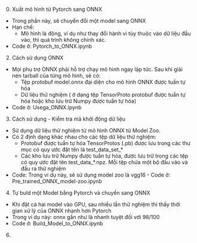 0. Xuất mô hình từ Pytorch sang ONNX
  - Trong phần này, sẽ chuyển đổi một model sang ONNX
  - Hạn chế:
    - Mô hình là động, ví dụ như thay đổi hành vi tùy thuộc vào dữ liệu đầu vào, thì quá trình không chính xác.
  - Code ở: Pytorch_to_ONNX.ipynb
2. Cách sử dụng ONNX
  - Mọi phụ trợ ONNX phải hỗ trợ chạy mô hình ngay lập tức. Sau khi giải nén tarball của từng mô hình, sẽ có:
    - Tệp protobuf model.onnx đại diện cho mô hình ONNX được tuần tự hóa
    - Dữ liệu thử nghiệm ( ở dạng tệp TensorProto protobuf được tuần tự hóa hoặc kho lưu trữ Numpy được tuần tự hóa)
  - Code ở: Usega_ONNX.ipynb
3. Cách sử dụng - Kiểm tra mã khởi động dữ liệu
  - Sử dụng dữ liệu thử nghiệm từ mô hình ONNX từ Model Zoo.
  - Có 2 định dạng khác nhau cho các tệp dữ liệu thử nghiệm:
    - Protobuf được tuần tự hóa TensorProtos (.pb) được lưu trong các thư mục có quy ước đặt tên là test_data_set_*
    - Các kho lưu trữ Numpy được tuần tự hóa, được lưu trữ trong các tệp có quy ước đặt tên test_data_*.npz. Mỗi tệp chứa một bộ đầu vào và đầu ra thử nghiệm
  - Code: Trong ví dụ này, sẽ sử dụng model zoo là vgg16 - Code ở: Pre_trained_ONNX_model-zoo.ipynb
4. Tự buld một Model bằng Pytorch và chuyển sang ONNX
  - Khi đặt cả hai model vào GPU, sau nhiều lần thử nghiệm thì thấy thời gian xử lý của ONNX nhanh hơn Pytorch
  - Trong ví dụ này: onnx gần như là nhanh tuyệt đối với 98/100
  - Code ở: Build_Model_to_ONNX.ipynb
6. 
